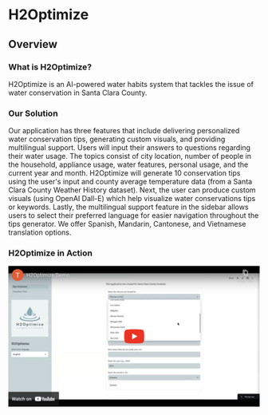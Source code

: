 # H2Optimize

## Overview
### What is H2Optimize?
H2Optimize is an AI-powered water habits system that tackles the issue of water conservation in Santa Clara County.

### Our Solution
Our application has three features that include delivering personalized water conservation tips, generating custom visuals, and providing multilingual support. Users will input their answers to questions regarding their water usage. The topics consist of city location, number of people in the household, appliance usage, water features, personal usage, and the current year and month. H2Optimize will generate 10 conservation tips using the user's input and county average temperature data (from a Santa Clara County Weather History dataset). Next, the user can produce custom visuals (using OpenAI Dall-E) which help visualize water conservations tips or keywords. Lastly, the multilingual support feature in the sidebar allows users to select their preferred language for easier navigation throughout the tips generator. We offer Spanish, Mandarin, Cantonese, and Vietnamese translation options.

### H2Optimize in Action
[![Watch the video](demo/demo_thumbnail.png)](https://www.youtube.com/watch?v=_znuwPy-16g)
